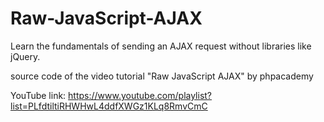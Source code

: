 # Raw-JavaScript-AJAX
Learn the fundamentals of sending an AJAX request without libraries like jQuery.

source code of the video tutorial "Raw JavaScript AJAX" by phpacademy

YouTube link:
https://www.youtube.com/playlist?list=PLfdtiltiRHWHwL4ddfXWGz1KLq8RmvCmC
